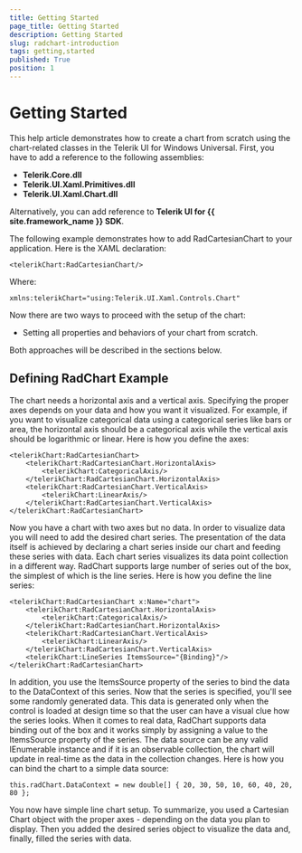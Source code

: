 ```yaml
---
title: Getting Started
page_title: Getting Started
description: Getting Started
slug: radchart-introduction
tags: getting,started
published: True
position: 1
---
```


# Getting Started

This help article demonstrates how to create a chart from scratch using the chart-related classes in the Telerik UI for Windows Universal. First, you have to add a reference to the following assemblies:

* **Telerik.Core.dll**
* **Telerik.UI.Xaml.Primitives.dll**
* **Telerik.UI.Xaml.Chart.dll**

Alternatively, you can add reference to **Telerik UI for {{ site.framework_name }} SDK**.

The following example demonstrates how to add RadCartesianChart to your application. Here is the XAML declaration: 

	<telerikChart:RadCartesianChart/>

Where:

	xmlns:telerikChart="using:Telerik.UI.Xaml.Controls.Chart"

Now there are two ways to proceed with the setup of the chart:

* Setting all properties and behaviors of your chart from scratch.

<!---
* With Galleries - you can choose the basic look of your chart from the gallery database and the XAML code will be automatially generated for you. Then you can edit it to customize the chart.
-->

Both approaches will be described in the sections below.

## Defining RadChart Example

The chart needs a horizontal axis and a vertical axis. Specifying the proper axes depends on your data and how you want it visualized. For example, if you want to visualize categorical data using a categorical series like bars or area, the horizontal axis should be a categorical axis while the vertical axis should be logarithmic or linear. Here is how you define the axes: 

	<telerikChart:RadCartesianChart>
	    <telerikChart:RadCartesianChart.HorizontalAxis>
	        <telerikChart:CategoricalAxis/>
	    </telerikChart:RadCartesianChart.HorizontalAxis>
	    <telerikChart:RadCartesianChart.VerticalAxis>
	        <telerikChart:LinearAxis/>
	    </telerikChart:RadCartesianChart.VerticalAxis>
	</telerikChart:RadCartesianChart>

Now you have a chart with two axes but no data. In order to visualize data you will need to add the desired chart series. The presentation of the data itself is achieved by declaring a chart series inside our chart and feeding these series with data. Each chart series visualizes its data point collection in a different way. RadChart supports large number of series out of the box, the simplest of which is the line series. Here is how you define the line series:

	<telerikChart:RadCartesianChart x:Name="chart">
	    <telerikChart:RadCartesianChart.HorizontalAxis>
	        <telerikChart:CategoricalAxis/>
	    </telerikChart:RadCartesianChart.HorizontalAxis>
	    <telerikChart:RadCartesianChart.VerticalAxis>
	        <telerikChart:LinearAxis/>
	    </telerikChart:RadCartesianChart.VerticalAxis>
	    <telerikChart:LineSeries ItemsSource="{Binding}"/>
	</telerikChart:RadCartesianChart>

In addition, you use the ItemsSource property of the series to bind the data to the DataContext of this series. Now that the series is specified, you'll see some randomly generated data. This data is generated only when the control is loaded at design time so that the user can have a visual clue how the series looks. When it comes to real data, RadChart supports data binding out of the box and it works simply by assigning a value to the ItemsSource property of the series. The data source can be any valid IEnumerable instance and if it is an observable collection, the chart will update in real-time as the data in the collection changes. Here is how you can bind the chart to a simple data source: 

	this.radChart.DataContext = new double[] { 20, 30, 50, 10, 60, 40, 20, 80 };

You now have simple line chart setup. To summarize, you used a Cartesian Chart object with the proper axes - depending on the data you plan to display. Then you added the desired series object to visualize the data and, finally, filled the series with data.
<!---
## Working with Galleries

The Galleries provide very convenient way to generate charts in just a few seconds. They contain sample XAML definitions for all basic scenarios for all chart types. You just have to choose a chart from the samples and its XAML definition will be auto-generated in your code. When you have the base of the chart, you can easily change it's properties to fit in your model.

Here is a demo explaining how to work with Galleries. 

After you have defined a chart in XAML, you can go to the Designer and select it - a button will appear in the top right corner. If you click on the button a menu with all chart types will appear: 

![Gallery 1](images/getting-started/Gallery1.png)

Each chart type contains several variations covering the most common scenarios. Now you can expand each chart type to see all available setups for this type.

>When you select the desired chart, you will be asked if you wish to replace ALL existing XAML code in your current chart with the one defined in the gallery sample.

![Gallery 2](images/getting-started/Gallery2.png)

Let's select the second sample from the Area Charts. If you click on the continue button this code will be auto-generated in XAML: 

	<telerikChart:RadCartesianChart PaletteName="DefaultDark">
	    <telerikChart:RadCartesianChart.Grid>
	        <telerikChart:CartesianChartGrid MajorLinesVisibility="Y"/>
	    </telerikChart:RadCartesianChart.Grid>
	    <telerikChart:RadCartesianChart.VerticalAxis>
	        <telerikChart:LinearAxis/>
	    </telerikChart:RadCartesianChart.VerticalAxis>
	    <telerikChart:RadCartesianChart.HorizontalAxis>
	        <telerikChart:CategoricalAxis/>
	    </telerikChart:RadCartesianChart.HorizontalAxis>
	    <telerikChart:AreaSeries CombineMode="Stack">
	        <telerikCharting:CategoricalDataPoint Value="1.0"/>
	        <telerikCharting:CategoricalDataPoint Value="1.9"/>
	        <telerikCharting:CategoricalDataPoint Value="1.9"/>
	        <telerikCharting:CategoricalDataPoint Value="2.3"/>
	        <telerikCharting:CategoricalDataPoint Value="2.1"/>
	    </telerikChart:AreaSeries>
	    <telerikChart:AreaSeries CombineMode="Stack">
	        <telerikCharting:CategoricalDataPoint Value="1.0"/>
	        <telerikCharting:CategoricalDataPoint Value="1.0"/>
	        <telerikCharting:CategoricalDataPoint Value="1.0"/>
	        <telerikCharting:CategoricalDataPoint Value="1.0"/>
	        <telerikCharting:CategoricalDataPoint Value="1.0"/>
	    </telerikChart:AreaSeries>
	</telerikChart:RadCartesianChart>

Where:

	xmlns:telerikCharting="using:Telerik.Universal.Charting"

And this is the result of the auto-generated code:

![Gallery 3](images/getting-started/Gallery3.png)

Now you are free to edit!
-->